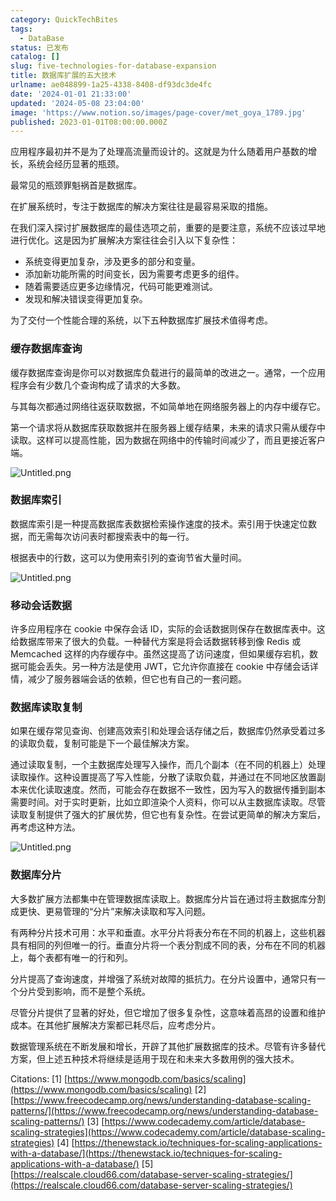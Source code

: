 ```yaml
---
category: QuickTechBites
tags:
  - DataBase
status: 已发布
catalog: []
slug: five-technologies-for-database-expansion
title: 数据库扩展的五大技术
urlname: ae048899-1a25-4338-8408-df93dc3de4fc
date: '2024-01-01 21:33:00'
updated: '2024-05-08 23:04:00'
image: 'https://www.notion.so/images/page-cover/met_goya_1789.jpg'
published: 2023-01-01T08:00:00.000Z
---
```


应用程序最初并不是为了处理高流量而设计的。这就是为什么随着用户基数的增长，系统会经历显著的瓶颈。


最常见的瓶颈罪魁祸首是数据库。


在扩展系统时，专注于数据库的解决方案往往是最容易采取的措施。


在我们深入探讨扩展数据库的最佳选项之前，重要的是要注意，系统不应该过早地进行优化。这是因为扩展解决方案往往会引入以下复杂性：

- 系统变得更加复杂，涉及更多的部分和变量。
- 添加新功能所需的时间变长，因为需要考虑更多的组件。
- 随着需要适应更多边缘情况，代码可能更难测试。
- 发现和解决错误变得更加复杂。

为了交付一个性能合理的系统，以下五种数据库扩展技术值得考虑。


### **缓存数据库查询**


缓存数据库查询是你可以对数据库负载进行的最简单的改进之一。通常，一个应用程序会有少数几个查询构成了请求的大多数。


与其每次都通过网络往返获取数据，不如简单地在网络服务器上的内存中缓存它。


第一个请求将从数据库获取数据并在服务器上缓存结果，未来的请求只需从缓存中读取。这样可以提高性能，因为数据在网络中的传输时间减少了，而且更接近客户端。


![Untitled.png](https://prod-files-secure.s3.us-west-2.amazonaws.com/5d24fe63-e567-4804-86f9-9fdc62e13082/90ccd300-8cb4-4392-a93f-76f7d0b7f352/Untitled.png?X-Amz-Algorithm=AWS4-HMAC-SHA256&X-Amz-Content-Sha256=UNSIGNED-PAYLOAD&X-Amz-Credential=ASIAZI2LB466Z2COO3E5%2F20250306%2Fus-west-2%2Fs3%2Faws4_request&X-Amz-Date=20250306T213433Z&X-Amz-Expires=3600&X-Amz-Security-Token=IQoJb3JpZ2luX2VjEOr%2F%2F%2F%2F%2F%2F%2F%2F%2F%2FwEaCXVzLXdlc3QtMiJHMEUCIEMnLdxFGh97yI7RCk0Z2VUHraGftoyMfNP39I7t9lYKAiEAvevtuLo9DJM8YhjvlNtIWmLyqIdw%2BzLTSJGYUFpHdfEq%2FwMIMxAAGgw2Mzc0MjMxODM4MDUiDDJg44Zb7uo%2FBt1K4ircAysaNjc6HdEZwSxyulWkvfJlmRQo6O9znCZkH1uQsfEnfuv8YaOamiaMTK1NWvL7fKVBPb08bBesqNNwUaDQfNr1AOWbOBBot%2Fm1R7htZeTxooRSO0XphtMBA3JtlMMzi%2BNRVlRMlEys2kOtPploegDggfTvZm5PWgyGqPDXN7c4SuwysRvVpX6UnEYOBqYQngifcXqPJyzE%2FC9c8l8l8HuJrNhlJn%2BTZRaAdXahDw%2BL6Xu%2FugWT3NeGiz8XgS49U3eYIuuKCqevqpilz0L19PTBKyMILAdD%2F8BioBKewfKjPDuZQ1qk5tkVucf0pjdX%2FwCxSZ0RhHGX610yf17DRSaPEwaCmh5fJvAinbhieLhNpLPfK534x11DXG1S9OJtTxU2ixDcxsdhfMBa7gIEc8FpAWSas%2B5VT6buL3YzZZ82IuC9XYm7mcntg%2Fvnz0ExyjS16tByUqQgTd2mujp4RW%2FWFVve8ZG0t4g3zQJL3pREa7w34fXkmn8buVoeatoLyqS2k52BregNYEWYtOJHp9GNL%2BarCjCQs0ltHOHEeZT5a%2BWqNZcCjbPbAXrDlNH4C1Tq9Zo5TUBDmtY45YLU%2B5E%2FL8M1CnR7AUIAwSBzEf05DtIuWi1BfwOvohMHMK3Mp74GOqUBphf62OMwzzLcBo08lCDQuohZlNFkYu0nQV9Ajf9nptcbmAP7gRoJ6vNgyOMw83t6d3deBWGZjoRZWYs%2FguEkpdOrmPUCyIwFExdXbHdQR6Ejp9pwhaxBhgPkxZQNWVQIxPhbJl83xQpNsvwivM5IYkPsiZ8LsGQSiTWsIB0TYmZhKeRGNkDjbU4lkT%2FyrGPaz8YIOQh1bn%2BMtjbWG0ckAYUEmcXf&X-Amz-Signature=c45b289e99616316d3c201004334f04649072ce8baf1418f440fd151e21b47f3&X-Amz-SignedHeaders=host&x-id=GetObject)


### **数据库索引**


数据库索引是一种提高数据库表数据检索操作速度的技术。索引用于快速定位数据，而无需每次访问表时都搜索表中的每一行。


根据表中的行数，这可以为使用索引列的查询节省大量时间。


![Untitled.png](https://prod-files-secure.s3.us-west-2.amazonaws.com/5d24fe63-e567-4804-86f9-9fdc62e13082/d4109739-24f9-4adf-abd6-8eec0d12f3c8/Untitled.png?X-Amz-Algorithm=AWS4-HMAC-SHA256&X-Amz-Content-Sha256=UNSIGNED-PAYLOAD&X-Amz-Credential=ASIAZI2LB466Z2COO3E5%2F20250306%2Fus-west-2%2Fs3%2Faws4_request&X-Amz-Date=20250306T213433Z&X-Amz-Expires=3600&X-Amz-Security-Token=IQoJb3JpZ2luX2VjEOr%2F%2F%2F%2F%2F%2F%2F%2F%2F%2FwEaCXVzLXdlc3QtMiJHMEUCIEMnLdxFGh97yI7RCk0Z2VUHraGftoyMfNP39I7t9lYKAiEAvevtuLo9DJM8YhjvlNtIWmLyqIdw%2BzLTSJGYUFpHdfEq%2FwMIMxAAGgw2Mzc0MjMxODM4MDUiDDJg44Zb7uo%2FBt1K4ircAysaNjc6HdEZwSxyulWkvfJlmRQo6O9znCZkH1uQsfEnfuv8YaOamiaMTK1NWvL7fKVBPb08bBesqNNwUaDQfNr1AOWbOBBot%2Fm1R7htZeTxooRSO0XphtMBA3JtlMMzi%2BNRVlRMlEys2kOtPploegDggfTvZm5PWgyGqPDXN7c4SuwysRvVpX6UnEYOBqYQngifcXqPJyzE%2FC9c8l8l8HuJrNhlJn%2BTZRaAdXahDw%2BL6Xu%2FugWT3NeGiz8XgS49U3eYIuuKCqevqpilz0L19PTBKyMILAdD%2F8BioBKewfKjPDuZQ1qk5tkVucf0pjdX%2FwCxSZ0RhHGX610yf17DRSaPEwaCmh5fJvAinbhieLhNpLPfK534x11DXG1S9OJtTxU2ixDcxsdhfMBa7gIEc8FpAWSas%2B5VT6buL3YzZZ82IuC9XYm7mcntg%2Fvnz0ExyjS16tByUqQgTd2mujp4RW%2FWFVve8ZG0t4g3zQJL3pREa7w34fXkmn8buVoeatoLyqS2k52BregNYEWYtOJHp9GNL%2BarCjCQs0ltHOHEeZT5a%2BWqNZcCjbPbAXrDlNH4C1Tq9Zo5TUBDmtY45YLU%2B5E%2FL8M1CnR7AUIAwSBzEf05DtIuWi1BfwOvohMHMK3Mp74GOqUBphf62OMwzzLcBo08lCDQuohZlNFkYu0nQV9Ajf9nptcbmAP7gRoJ6vNgyOMw83t6d3deBWGZjoRZWYs%2FguEkpdOrmPUCyIwFExdXbHdQR6Ejp9pwhaxBhgPkxZQNWVQIxPhbJl83xQpNsvwivM5IYkPsiZ8LsGQSiTWsIB0TYmZhKeRGNkDjbU4lkT%2FyrGPaz8YIOQh1bn%2BMtjbWG0ckAYUEmcXf&X-Amz-Signature=80585bf79cc58b2db7fa1d74b6e56a57cb2a6c988777ca260c106a9e57682f8b&X-Amz-SignedHeaders=host&x-id=GetObject)


### **移动会话数据**


许多应用程序在 cookie 中保存会话 ID，实际的会话数据则保存在数据库表中。这给数据库带来了很大的负载。一种替代方案是将会话数据转移到像 Redis 或 Memcached 这样的内存缓存中。虽然这提高了访问速度，但如果缓存宕机，数据可能会丢失。另一种方法是使用 JWT，它允许你直接在 cookie 中存储会话详情，减少了服务器端会话的依赖，但它也有自己的一套问题。


### **数据库读取复制**


如果在缓存常见查询、创建高效索引和处理会话存储之后，数据库仍然承受着过多的读取负载，复制可能是下一个最佳解决方案。


通过读取复制，一个主数据库处理写入操作，而几个副本（在不同的机器上）处理读取操作。这种设置提高了写入性能，分散了读取负载，并通过在不同地区放置副本来优化读取速度。然而，可能会存在数据不一致性，因为写入的数据传播到副本需要时间。对于实时更新，比如立即渲染个人资料，你可以从主数据库读取。尽管读取复制提供了强大的扩展优势，但它也有复杂性。在尝试更简单的解决方案后，再考虑这种方法。


![Untitled.png](https://prod-files-secure.s3.us-west-2.amazonaws.com/5d24fe63-e567-4804-86f9-9fdc62e13082/24928cbe-8502-42c3-8c51-57b72171cc67/Untitled.png?X-Amz-Algorithm=AWS4-HMAC-SHA256&X-Amz-Content-Sha256=UNSIGNED-PAYLOAD&X-Amz-Credential=ASIAZI2LB466Z2COO3E5%2F20250306%2Fus-west-2%2Fs3%2Faws4_request&X-Amz-Date=20250306T213433Z&X-Amz-Expires=3600&X-Amz-Security-Token=IQoJb3JpZ2luX2VjEOr%2F%2F%2F%2F%2F%2F%2F%2F%2F%2FwEaCXVzLXdlc3QtMiJHMEUCIEMnLdxFGh97yI7RCk0Z2VUHraGftoyMfNP39I7t9lYKAiEAvevtuLo9DJM8YhjvlNtIWmLyqIdw%2BzLTSJGYUFpHdfEq%2FwMIMxAAGgw2Mzc0MjMxODM4MDUiDDJg44Zb7uo%2FBt1K4ircAysaNjc6HdEZwSxyulWkvfJlmRQo6O9znCZkH1uQsfEnfuv8YaOamiaMTK1NWvL7fKVBPb08bBesqNNwUaDQfNr1AOWbOBBot%2Fm1R7htZeTxooRSO0XphtMBA3JtlMMzi%2BNRVlRMlEys2kOtPploegDggfTvZm5PWgyGqPDXN7c4SuwysRvVpX6UnEYOBqYQngifcXqPJyzE%2FC9c8l8l8HuJrNhlJn%2BTZRaAdXahDw%2BL6Xu%2FugWT3NeGiz8XgS49U3eYIuuKCqevqpilz0L19PTBKyMILAdD%2F8BioBKewfKjPDuZQ1qk5tkVucf0pjdX%2FwCxSZ0RhHGX610yf17DRSaPEwaCmh5fJvAinbhieLhNpLPfK534x11DXG1S9OJtTxU2ixDcxsdhfMBa7gIEc8FpAWSas%2B5VT6buL3YzZZ82IuC9XYm7mcntg%2Fvnz0ExyjS16tByUqQgTd2mujp4RW%2FWFVve8ZG0t4g3zQJL3pREa7w34fXkmn8buVoeatoLyqS2k52BregNYEWYtOJHp9GNL%2BarCjCQs0ltHOHEeZT5a%2BWqNZcCjbPbAXrDlNH4C1Tq9Zo5TUBDmtY45YLU%2B5E%2FL8M1CnR7AUIAwSBzEf05DtIuWi1BfwOvohMHMK3Mp74GOqUBphf62OMwzzLcBo08lCDQuohZlNFkYu0nQV9Ajf9nptcbmAP7gRoJ6vNgyOMw83t6d3deBWGZjoRZWYs%2FguEkpdOrmPUCyIwFExdXbHdQR6Ejp9pwhaxBhgPkxZQNWVQIxPhbJl83xQpNsvwivM5IYkPsiZ8LsGQSiTWsIB0TYmZhKeRGNkDjbU4lkT%2FyrGPaz8YIOQh1bn%2BMtjbWG0ckAYUEmcXf&X-Amz-Signature=0abee8539d859a5624e35b59b522e45091dbbe73c014cbbde87411d56c78329f&X-Amz-SignedHeaders=host&x-id=GetObject)


### **数据库分片**


大多数扩展方法都集中在管理数据库读取上。数据库分片旨在通过将主数据库分割成更快、更易管理的“分片”来解决读取和写入问题。


有两种分片技术可用：水平和垂直。水平分片将表分布在不同的机器上，这些机器具有相同的列但唯一的行。垂直分片将一个表分割成不同的表，分布在不同的机器上，每个表都有唯一的行和列。


分片提高了查询速度，并增强了系统对故障的抵抗力。在分片设置中，通常只有一个分片受到影响，而不是整个系统。


尽管分片提供了显著的好处，但它增加了很多复杂性，这意味着高昂的设置和维护成本。在其他扩展解决方案都已耗尽后，应考虑分片。


数据管理系统在不断发展和增长，开辟了其他扩展数据库的技术。尽管有许多替代方案，但上述五种技术将继续是适用于现在和未来大多数用例的强大技术。


Citations:
[1] [https://www.mongodb.com/basics/scaling](https://www.mongodb.com/basics/scaling)
[2] [https://www.freecodecamp.org/news/understanding-database-scaling-patterns/](https://www.freecodecamp.org/news/understanding-database-scaling-patterns/)
[3] [https://www.codecademy.com/article/database-scaling-strategies](https://www.codecademy.com/article/database-scaling-strategies)
[4] [https://thenewstack.io/techniques-for-scaling-applications-with-a-database/](https://thenewstack.io/techniques-for-scaling-applications-with-a-database/)
[5] [https://realscale.cloud66.com/database-server-scaling-strategies/](https://realscale.cloud66.com/database-server-scaling-strategies/)

